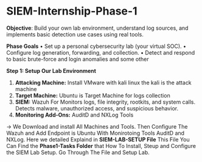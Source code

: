 # SIEM-Internship-Phase-1
**Objective**: Build your own lab environment, understand log sources, and implements basic detection use cases using real tools. 

**Phase Goals**
•	Set up a personal cybersecurity lab (your virtual SOC).
•	Configure log generation, forwarding, and collection. 
•	Detect and respond to basic brute-force and login anomalies and some other 

**Step 1: Setup Our Lab Environment**
1. **Attacking Machine:** Install VMware with kali linux the kali is the attack machine
2. **Target Machine:** Ubuntu is Target Machine for logs collection
3. **SIEM:** Wazuh For Monitors logs, file integrity, rootkits, and system calls.
   Detects malware, unauthorized access, and suspicious behavior.
5. **Monitoring Add-Ons:** AuditD and NXLog Tools

-> We Download and install All Machines and Tools. Then Configure The Wazuh and Add Endpoint is Ubuntu With Monirotoing Tools AuditD and NXLog. Here we detailed Explaind in **SIEM-LAB-SETUP File** This File You Can Find the **Phase1-Tasks Folder** that How To Install, Steup and Configure the SIEM Lab Setup. Go Through The File and Setup Lab. 
